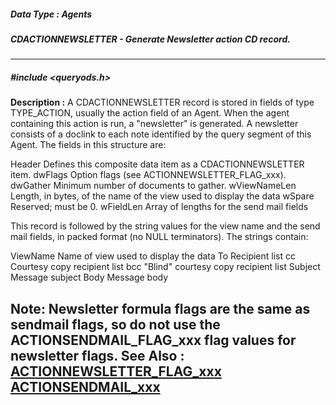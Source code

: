 ##### Data Type : Agents
##### CDACTIONNEWSLETTER - Generate Newsletter action CD record.
---
##### #include <queryods.h>
**Description :**
A CDACTIONNEWSLETTER record is stored in fields of type TYPE_ACTION, usually 
the action field of an Agent.  When the agent containing this action is run, a 
"newsletter" is generated.  A newsletter consists of a doclink to each note 
identified by the query segment of this Agent.  The fields in this structure 
are:

Header  Defines this composite data item as a CDACTIONNEWSLETTER item.
dwFlags Option flags (see ACTIONNEWSLETTER_FLAG_xxx).
dwGather Minimum number of documents to gather.
wViewNameLen  Length, in bytes, of the name of the view used to display the data
wSpare  Reserved;  must be 0.
wFieldLen Array of lengths for the send mail fields

This record is followed by the string values for the view name and the send 
mail fields, in packed format (no NULL terminators).  The strings contain:

ViewName Name of view used to display the data
To  Recipient list
cc  Courtesy copy recipient list
bcc  "Blind" courtesy copy recipient list
Subject  Message subject
Body  Message body

Note:  Newsletter formula flags are the same as sendmail flags, so do not use 
the ACTIONSENDMAIL_FLAG_xxx flag values for newsletter flags.
**See Also :**
[ACTIONNEWSLETTER_FLAG_xxx](D:/md_files/ACTIONNEWSLETTER_FLAG_xxx.md)
[ACTIONSENDMAIL_xxx](D:/md_files/ACTIONSENDMAIL_xxx.md)
---
